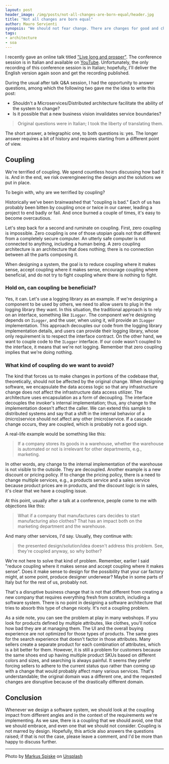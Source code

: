 ```yaml
---
layout: post
header_image: /img/posts/not-all-changes-are-born-equal/header.jpg
title: "Not all changes are born equal"
author: Mauro Servienti
synopsis: "We should not fear change. There are changes for good and changes for bad. As for change, we should not fear coupling. There is bad coupling and good coupling. The critical aspect is to understand the impact of the changes and the coupling."
tags:
- architecture
- soa
---
```


I recently gave an online talk titled ["Live long and prosper"](https://milestone.topics.it/talks/live-long-and-prosper.html). The conference session is in Italian and available on [YouTube](https://www.youtube.com/watch?v=YOJ0rQ2gn44). Unfortunately, the only recording of this conference session is in Italian; hopefully, I'll deliver the English version again soon and get the recording published.

During the usual after talk Q&A session, I had the opportunity to answer questions, among which the following two gave me the idea to write this post:

- Shouldn't a Microservices/Distributed architecture facilitate the ability of the system to change?
- Is it possible that a new business vision invalidates service boundaries?

> Original questions were in Italian; I took the liberty of translating them.

The short answer, a telegraphic one, to both questions is: yes. The longer answer requires a bit of history and requires starting from a different point of view.

## Coupling

We're terrified of coupling. We spend countless hours discussing how bad it is. And in the end, we risk overengineering the design and the solutions we put in place.

To begin with, why are we terrified by coupling?

Historically we've been brainwashed that "coupling is bad." Each of us has probably been bitten by coupling once or twice in our career, leading a project to end badly or fail. And once burned a couple of times, it's easy to become overcautious.

Let's step back for a second and ruminate on coupling. First, zero coupling is impossible. Zero coupling is one of those utopian goals not that different from a completely secure computer. An utterly safe computer is not connected to anything, including a human being. A zero coupling architecture is an architecture that does nothing; there is no connection between all the parts composing it.

When designing a system, the goal is to reduce coupling where it makes sense, accept coupling where it makes sense, encourage coupling where beneficial, and do not try to fight coupling where there is nothing to fight.

### Hold on, can coupling be beneficial?

Yes, it can. Let's use a logging library as an example. If we're designing a component to be used by others, we need to allow users to plug in the logging library they want. In this situation, the traditional approach is to rely on an interface, something like `ILogger`. The component we're designing depends on `ILogger`, and the user, when using it, will provide an `ILogger` implementation. This approach decouples our code from the logging library implementation details, and users can provide their logging library, whose only requirement is to respect the interface contract.
On the other hand, we want to couple code to the `ILogger` interface. If our code wasn't coupled to the interface, it means that we're not logging. Remember that zero coupling implies that we're doing nothing.

### What kind of coupling do we want to avoid?

The kind that forces us to make changes in portions of the codebase that, theoretically, should not be affected by the original change. When designing software, we encapsulate the data access logic so that any infrastructure change does not affect the infrastructure data access utilizer. The architecture uses encapsulation as a form of decoupling. The interface decouples the invoker's internal implementation; thus, any change to the implementation doesn't affect the caller. We can extend this sample to distributed systems and say that a shift in the internal behavior of a (micro)service should not affect any other (micro)service. If a cascade change occurs, they are coupled, which is probably not a good sign.

A real-life example would be something like this:

> If a company stores its goods in a warehouse, whether the warehouse is automated or not is irrelevant for other departments, e.g., marketing.

In other words, any change to the internal implementation of the warehouse is not visible to the outside. They are decoupled.
Another example is a new discount or pricing policy. If to change the pricing policy, there is a need to change multiple services, e.g., a products service and a sales service because product prices are in products, and the discount logic is in sales, it's clear that we have a coupling issue.

At this point, usually after a talk at a conference, people come to me with objections like this:

> What if a company that manufactures cars decides to start manufacturing also clothes? That has an impact both on the marketing department and the warehouse.

And many other services, I'd say. Usually, they continue with:

> the presented design/solution/idea doesn't address this problem. See, they're coupled anyway, so why bother?

We're not here to solve that kind of problem. Remember, earlier I said "reduce coupling where it makes sense and accept coupling where it makes sense". Does it make sense to design for the possibility that your car factory might, at some point, produce designer underwear? Maybe in some parts of Italy but for the rest of us, probably not.

That's a disruptive business change that is not that different from creating a new company that requires everything fresh from scratch, including a software system. There is no point in designing a software architecture that tries to absorb this type of change nicely. It's not a coupling problem.

As a side note, you can see the problem at play in many webshops. If you look for products defined by multiple attributes, like clothes, you'll notice how bad they are at managing them. The UI and the overall buying experience are not optimized for those types of products. The same goes for the search experience that doesn't factor in those attributes. Many sellers create a separate product for each combination of attributes, which is a bit better for them. However, it is still a problem for customers because the same shoes end up having multiple product SKUs based on different colors and sizes, and searching is always painful. It seems they prefer forcing sellers to adhere to the current status quo rather than coming up with a change that would probably affect many various services. That's understandable; the original domain was a different one, and the requested changes are disruptive because of the drastically different domain.

## Conclusion

Whenever we design a software system, we should look at the coupling impact from different angles and in the context of the requirements we're implementing. As we saw, there is a coupling that we should avoid, one that we should embrace, and even one that we should not consider. Coupling is not marred by design. Hopefully, this article also answers the questions raised; if that is not the case, please leave a comment, and I'd be more than happy to discuss further.

---

<span>Photo by <a href="https://unsplash.com/@markusspiske?utm_source=unsplash&amp;utm_medium=referral&amp;utm_content=creditCopyText">Markus Spiske</a> on <a href="https://unsplash.com/s/photos/different?utm_source=unsplash&amp;utm_medium=referral&amp;utm_content=creditCopyText">Unsplash</a></span>

